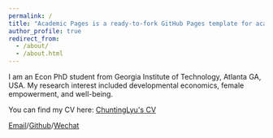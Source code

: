 ```yaml
---
permalink: /
title: "Academic Pages is a ready-to-fork GitHub Pages template for academic personal websites"
author_profile: true
redirect_from: 
  - /about/
  - /about.html
---
```


I am an Econ PhD student from Georgia Institute of Technology, Atlanta GA, USA. My research interest included developmental economics, female empowerment, and well-being.

You can find my CV here: [ChuntingLyu's CV](../assets/CV.pdf)

[Email](mailto:clyu31@gatech.edu)/[Github](https://github.com/ChuntingLyu)/[Wechat](../imgaes/wechat.jpg)
